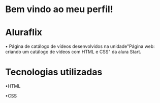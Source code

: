 # Bem vindo ao meu perfil!
# Aluraflix 
• Página de catálogo de vídeos desenvolvidos na unidade"Página web: criando um catálogo de vídeos com HTML e CSS" da alura Start.
# Tecnologias utilizadas 
•HTML

•CSS
